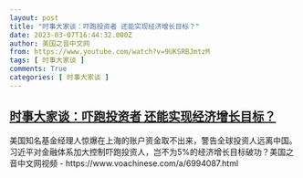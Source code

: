```yaml
---
layout: post
title: "时事大家谈：吓跑投资者 还能实现经济增长目标？"
date: 2023-03-07T16:44:32.000Z
author: 美国之音中文网
from: https://www.youtube.com/watch?v=9UKSRBJmtzM
tags: [ 时事大家谈 ]
comments: True
categories: [ 时事大家谈 ]
---
```

<!--1678207472000-->
[时事大家谈：吓跑投资者 还能实现经济增长目标？](https://www.youtube.com/watch?v=9UKSRBJmtzM)
------

<div>
美国知名基金经理人惊爆在上海的账户资金取不出来，警告全球投资人远离中国。习近平对金融体系加大控制吓跑投资人，岂不为5%的经济增长目标破功？美国之音中文网视频 - https://www.voachinese.com/a/6994087.html
</div>
